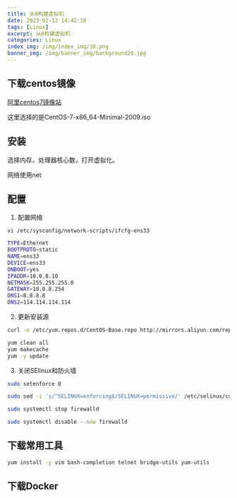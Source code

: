 ```yaml
---
title: 从0构建虚拟机
date: 2023-02-12 14:42:18
tags: [Linux]
excerpt: 从0构建虚拟机
categories: Linux
index_img: /img/index_img/18.png
banner_img: /img/banner_img/background26.jpg
---
```



## 下载centos镜像

[阿里centos7镜像站](https://mirrors.aliyun.com/centos/7/isos/x86_64/)

这里选择的是CentOS-7-x86_64-Minimal-2009.iso


## 安装

选择内存，处理器核心数，打开虚拟化。

网络使用net


## 配置

1. 配置网络

```
vi /etc/sysconfig/network-scripts/ifcfg-ens33
```

```bash
TYPE=Ethernet
BOOTPROTO=static
NAME=ens33
DEVICE=ens33
ONBOOT=yes
IPADDR=10.0.8.10
NETMASK=255.255.255.0
GATEWAY=10.0.8.254
DNS1=8.8.8.8
DNS2=114.114.114.114
```

2. 更新安装源

```bash
curl -o /etc/yum.repos.d/CentOS-Base.repo http://mirrors.aliyun.com/repo/Centos-7.repo

yum clean all
yum makecache
yum -y update
```

3. 关闭SElinux和防火墙

```bash
sudo setenforce 0

sudo sed -i 's/^SELINUX=enforcing$/SELINUX=permissive/' /etc/selinux/config

sudo systemctl stop firewalld

sudo systemctl disable --now firewalld
```

## 下载常用工具

```bash
yum install -y vim bash-completion telnet bridge-utils yum-utils
```

## 下载Docker